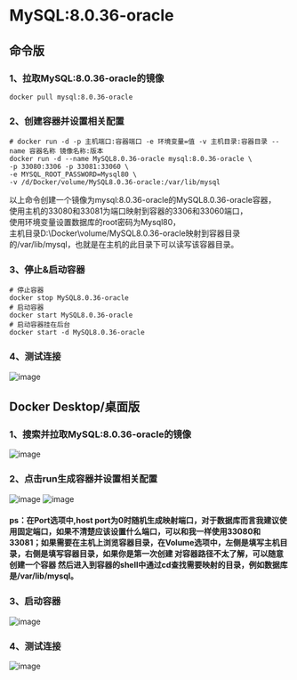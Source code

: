 # MySQL:8.0.36-oracle
## 命令版
### 1、拉取MySQL:8.0.36-oracle的镜像
```
docker pull mysql:8.0.36-oracle
```
### 2、创建容器并设置相关配置
```
# docker run -d -p 主机端口:容器端口 -e 环境变量=值 -v 主机目录:容器目录 --name 容器名称 镜像名称:版本
docker run -d --name MySQL8.0.36-oracle mysql:8.0.36-oracle \
-p 33080:3306 -p 33081:33060 \
-e MYSQL_ROOT_PASSWORD=Mysql80 \
-v /d/Docker/volume/MySQL8.0.36-oracle:/var/lib/mysql
```
以上命令创建一个镜像为mysql:8.0.36-oracle的MySQL8.0.36-oracle容器，  
使用主机的33080和33081为端口映射到容器的3306和33060端口，  
使用环境变量设置数据库的root密码为Mysql80，  
主机目录D:\Docker\volume/MySQL8.0.36-oracle映射到容器目录的/var/lib/mysql，也就是在主机的此目录下可以读写该容器目录。
### 3、停止&启动容器
```
# 停止容器
docker stop MySQL8.0.36-oracle
# 启动容器
docker start MySQL8.0.36-oracle
# 启动容器挂在后台
docker start -d MySQL8.0.36-oracle
```
### 4、测试连接
![image](https://github.com/OtakuBanana/docker/assets/14883112/6bee9365-b790-4279-b069-6c32214708e8)
## Docker Desktop/桌面版
### 1、搜索并拉取MySQL:8.0.36-oracle的镜像
![image](https://github.com/OtakuBanana/docker/assets/14883112/bc59be71-89ff-40ce-aad5-fa92db065c22)
### 2、点击run生成容器并设置相关配置
![image](https://github.com/OtakuBanana/docker/assets/14883112/c7c5736f-37cc-4f5a-a053-ba9d088f393b)
![image](https://github.com/OtakuBanana/docker/assets/14883112/798420d0-7221-4ecc-a779-4a5d96ae205a)
#### ps：在Port选项中,host port为0时随机生成映射端口，对于数据库而言我建议使用固定端口，如果不清楚应该设置什么端口，可以和我一样使用33080和33081；如果需要在主机上浏览容器目录，在Volume选项中，左侧是填写主机目录，右侧是填写容器目录，如果你是第一次创建 对容器路径不太了解，可以随意创建一个容器 然后进入到容器的shell中通过cd查找需要映射的目录，例如数据库是/var/lib/mysql。
### 3、启动容器
![image](https://github.com/OtakuBanana/docker/assets/14883112/645e60b4-47ea-4161-bc6a-d7c394e95ae8)
### 4、测试连接
![image](https://github.com/OtakuBanana/docker/assets/14883112/6bee9365-b790-4279-b069-6c32214708e8)
